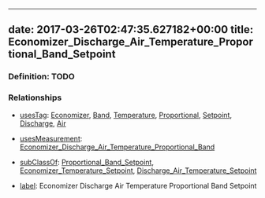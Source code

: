 
---
date: 2017-03-26T02:47:35.627182+00:00
title: Economizer_Discharge_Air_Temperature_Proportional_Band_Setpoint
---
### Definition: TODO

### Relationships

* [usesTag](https://brickschema.org/schema/1.0/BrickFrame#usesTag): [Economizer](https://brickschema.org/schema/1.0/BrickTag#Economizer), [Band](https://brickschema.org/schema/1.0/BrickTag#Band), [Temperature](https://brickschema.org/schema/1.0/BrickTag#Temperature), [Proportional](https://brickschema.org/schema/1.0/BrickTag#Proportional), [Setpoint](https://brickschema.org/schema/1.0/BrickTag#Setpoint), [Discharge](https://brickschema.org/schema/1.0/BrickTag#Discharge), [Air](https://brickschema.org/schema/1.0/BrickTag#Air)

* [usesMeasurement](https://brickschema.org/schema/1.0/BrickFrame#usesMeasurement): [Economizer_Discharge_Air_Temperature_Proportional_Band](https://brickschema.org/schema/1.0/Brick#Economizer_Discharge_Air_Temperature_Proportional_Band)

* [subClassOf](http://www.w3.org/2000/01/rdf-schema#subClassOf): [Proportional_Band_Setpoint](https://brickschema.org/schema/1.0/Brick#Proportional_Band_Setpoint), [Economizer_Temperature_Setpoint](https://brickschema.org/schema/1.0/Brick#Economizer_Temperature_Setpoint), [Discharge_Air_Temperature_Setpoint](https://brickschema.org/schema/1.0/Brick#Discharge_Air_Temperature_Setpoint)

* [label](http://www.w3.org/2000/01/rdf-schema#label): Economizer Discharge Air Temperature Proportional Band Setpoint
